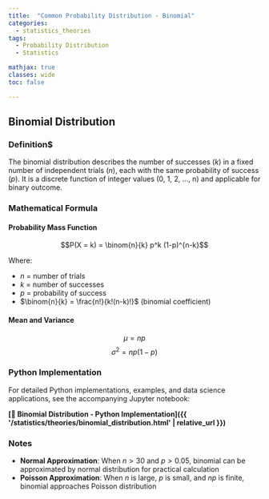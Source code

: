 ```yaml
---
title:  "Common Probability Distribution - Binomial"
categories:
  - statistics_theories
tags:
  - Probability Distribution
  - Statistics

mathjax: true
classes: wide
toc: false

---
```


## Binomial Distribution

### Definition$
The binomial distribution describes the number of successes ($k$) in a fixed number of independent trials ($n$), each with the same probability of success ($p$). It is a discrete function of integer values (0, 1, 2, ..., n) and applicable for binary outcome.

### Mathematical Formula

#### Probability Mass Function
$$P(X = k) = \binom{n}{k} p^k (1-p)^{n-k}$$

Where:
- $n$ = number of trials
- $k$ = number of successes
- $p$ = probability of success
- $\binom{n}{k} = \frac{n!}{k!(n-k)!}$ (binomial coefficient)

#### Mean and Variance
$$\mu = np$$
$$\sigma^2 = np(1-p)$$

### Python Implementation

For detailed Python implementations, examples, and data science applications, see the accompanying Jupyter notebook:

**[📓 Binomial Distribution - Python Implementation]({{ '/statistics/theories/binomial_distribution.html' | relative_url }})**


### Notes
- **Normal Approximation**: When $n > 30$ and $p > 0.05$, binomial can be approximated by normal distribution for practical calculation
- **Poisson Approximation**: When $n$ is large, $p$ is small, and $np$ is finite, binomial approaches Poisson distribution


